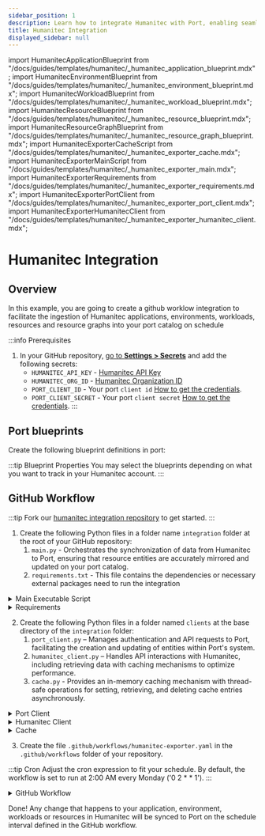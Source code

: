 ```yaml
---
sidebar_position: 1
description: Learn how to integrate Humanitec with Port, enabling seamless application deployment and environment management.
title: Humanitec Integration
displayed_sidebar: null
---
```


import HumanitecApplicationBlueprint from "/docs/guides/templates/humanitec/\_humanitec_application_blueprint.mdx";
import HumanitecEnvironmentBlueprint from "/docs/guides/templates/humanitec/_humanitec_environment_blueprint.mdx";
import HumanitecWorkloadBlueprint from "/docs/guides/templates/humanitec/_humanitec_workload_blueprint.mdx";
import HumanitecResourceBlueprint from "/docs/guides/templates/humanitec/_humanitec_resource_blueprint.mdx";
import HumanitecResourceGraphBlueprint from "/docs/guides/templates/humanitec/_humanitec_resource_graph_blueprint.mdx";
import HumanitecExporterCacheScript from "/docs/guides/templates/humanitec/_humanitec_exporter_cache.mdx";
import HumanitecExporterMainScript from "/docs/guides/templates/humanitec/_humanitec_exporter_main.mdx";
import HumanitecExporterRequirements from "/docs/guides/templates/humanitec/_humanitec_exporter_requirements.mdx";
import HumanitecExporterPortClient from "/docs/guides/templates/humanitec/_humanitec_exporter_port_client.mdx";
import HumanitecExporterHumanitecClient from "/docs/guides/templates/humanitec/_humanitec_exporter_humanitec_client.mdx";

# Humanitec Integration

## Overview 

In this example, you are going to create a github worklow integration to facilitate the ingestion of Humanitec applications, environments, workloads, resources and resource graphs into your port catalog on schedule

:::info Prerequisites

1. In your GitHub repository, [go to **Settings > Secrets**](https://docs.github.com/en/actions/security-guides/using-secrets-in-github-actions#creating-secrets-for-a-repository) and add the following secrets:
   - `HUMANITEC_API_KEY` - [Humanitec API Key](https://developer.humanitec.com/platform-orchestrator/reference/api-references/#authentication)
   - `HUMANITEC_ORG_ID` - [Humanitec Organization ID](https://developer.humanitec.com/concepts/organizations/)
   - `PORT_CLIENT_ID` - Your port `client id` [How to get the credentials](https://docs.port.io/build-your-software-catalog/sync-data-to-catalog/api/#find-your-port-credentials).
   - `PORT_CLIENT_SECRET` - Your port `client secret` [How to get the credentials](https://docs.port.io/build-your-software-catalog/sync-data-to-catalog/api/#find-your-port-credentials).
:::

## Port blueprints

Create the following blueprint definitions in port:

<HumanitecApplicationBlueprint/>

<HumanitecEnvironmentBlueprint/>

<HumanitecWorkloadBlueprint/>

<HumanitecResourceGraphBlueprint/>

<HumanitecResourceBlueprint/>

:::tip Blueprint Properties
You may select the blueprints depending on what you want to track in your Humanitec account.
:::

## GitHub Workflow

:::tip
Fork our [humanitec integration repository](https://github.com/port-labs/humanitec-integration-script.git) to get started.
:::
1. Create the following Python files in a folder name `integration` folder at the root of your GitHub repository:
    1. `main.py` - Orchestrates the synchronization of data from Humanitec to Port, ensuring that resource entities are accurately mirrored and updated on your port catalog.
    2. `requirements.txt` - This file contains the dependencies or necessary external packages need to run the integration
  
<details>
<summary>Main Executable Script</summary>

<HumanitecExporterMainScript/>

</details>

<details>
<summary>Requirements</summary>

<HumanitecExporterRequirements/>

</details>

2. Create the following Python files in a folder named `clients` at the base directory of the `integration` folder:
    1. `port_client.py` – Manages authentication and API requests to Port, facilitating the creation and updating of entities within Port's system.
    2. `humanitec_client.py` – Handles API interactions with Humanitec, including retrieving data with caching mechanisms to optimize performance.
    3. `cache.py` - Provides an in-memory caching mechanism with thread-safe operations for setting, retrieving, and deleting cache entries asynchronously.

<details>
<summary>Port Client</summary>

<HumanitecExporterPortClient/>

</details>

<details>
<summary>Humanitec Client</summary>

<HumanitecExporterHumanitecClient/>

</details>


<details>
<summary>Cache</summary>

<HumanitecExporterCacheScript/>

</details>

3. Create the file `.github/workflows/humanitec-exporter.yaml` in the `.github/workflows` folder of your repository.

:::tip Cron
Adjust the cron expression to fit your schedule. By default, the workflow is set to run at 2:00 AM every Monday ('0 2 * * 1').
:::

<details>
<summary>GitHub Workflow</summary>

```yaml showLineNumbers title="humanitec-exporter.yaml"
name: Ingest Humanitec Integration Resources

on:
  schedule:
    - cron: '0 2 * * 1'
  workflow_dispatch:

jobs:
  ingest-humanitec-resources: 
    runs-on: ubuntu-latest
    steps:
      - name: Checkout code
        uses: actions/checkout@v4

      - name: Set up Python
        uses: actions/setup-python@v5
        with:
          python-version: '3.x'

      - name: Install Python dependencies
        run: |
          python -m pip install --upgrade pip
          pip install -r requirements.txt
      
      - name: Ingest Entities to Port
        env:
            PORT_CLIENT_ID: ${{ secrets.PORT_CLIENT_ID }}
            PORT_CLIENT_SECRET: ${{ secrets.PORT_CLIENT_SECRET }}
            API_KEY: ${{ secrets.HUMANITEC_API_KEY }}
            ORG_ID: ${{secrets.HUMANITEC_ORG_ID }}    
        run: |
          python integration/main.py
```

</details>


Done! Any change that happens to your application, environment, workloads or resources in Humanitec will be synced to Port on the schedule interval defined in the GitHub workflow.

